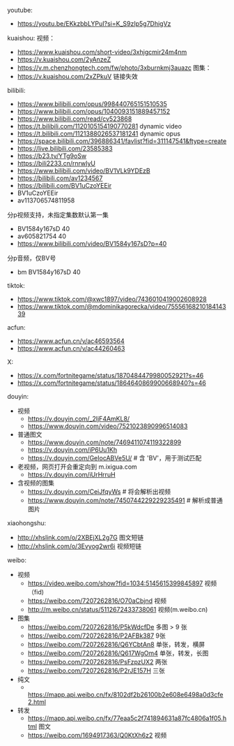 youtube:
- https://youtu.be/EKkzbbLYPuI?si=K_S9zIp5g7DhigVz

kuaishou:
视频：
- https://www.kuaishou.com/short-video/3xhjgcmir24m4nm 
- https://v.kuaishou.com/2yAnzeZ
- https://v.m.chenzhongtech.com/fw/photo/3xburnkmj3auazc
图集：
- https://v.kuaishou.com/2xZPkuV  链接失效

bilibili:
- https://www.bilibili.com/opus/998440765151510535
- https://www.bilibili.com/opus/1040093151889457152
- https://www.bilibili.com/read/cv523868
- https://t.bilibili.com/1120105154190770281 dynamic video
- https://t.bilibili.com/1121388026537181241 dynamic opus
- https://space.bilibili.com/396886341/favlist?fid=311147541&ftype=create
- https://live.bilibili.com/23585383
- https://b23.tv/YTg9oSw
- https://bili2233.cn/rnrwIyU
- https://www.bilibili.com/video/BV1VLk9YDEzB
- https://bilibili.com/av1234567
- https://bilibili.com/BV1uCzoYEEir
- BV1uCzoYEEir
- av113706574811958

分p视频支持，未指定集数默认第一集
- BV1584y167sD 40
- av605821754 40
- https://www.bilibili.com/video/BV1584y167sD?p=40

分p音频，仅BV号
- bm BV1584y167sD 40

tiktok:
- https://www.tiktok.com/@xwc1897/video/7436010419002608928
- https://www.tiktok.com/@mdominikagorecka/video/7555616821018414339

acfun:
- https://www.acfun.cn/v/ac46593564
- https://www.acfun.cn/v/ac44260463

X:
- https://x.com/fortnitegame/status/1870484479980052921?s=46
- https://x.com/fortnitegame/status/1864640869900668940?s=46

douyin:
- 视频
  - https://v.douyin.com/_2ljF4AmKL8/
  - https://www.douyin.com/video/7521023890996514083
- 普通图文
  - https://www.douyin.com/note/7469411074119322899
  - https://v.douyin.com/iP6Uu1Kh
  - https://v.douyin.com/GeIocABVe5U/     # 含 'BV'，用于测试匹配
- 老视频，网页打开会重定向到 m.ixigua.com
  - https://v.douyin.com/iUrHrruH
- 含视频的图集
  - https://v.douyin.com/CeiJfqyWs # 将会解析出视频
  - https://www.douyin.com/note/7450744229229235491 # 解析成普通图片

xiaohongshu:
- http://xhslink.com/o/2XBEjXL2g7G  图文短链
- http://xhslink.com/o/3Evyog2wr6i  视频短链

weibo:
- 视频
  - https://video.weibo.com/show?fid=1034:5145615399845897 视频（fid)
  - https://weibo.com/7207262816/O70aCbjnd 视频
  - http://m.weibo.cn/status/5112672433738061 视频(m.weibo.cn)
- 图集
  - https://weibo.com/7207262816/P5kWdcfDe 多图 > 9 张
  - https://weibo.com/7207262816/P2AFBk387 9张
  - https://weibo.com/7207262816/Q6YCbtAn8 单张，转发，横屏
  - https://weibo.com/7207262816/Q617WgOm4 单张，转发，长图
  - https://weibo.com/7207262816/PsFzpzUX2 两张
  - https://weibo.com/7207262816/P2rJE157H 三张
- 纯文
  - ​​​https://mapp.api.weibo.cn/fx/8102df2b26100b2e608e6498a0d3cfe2.html
- 转发
  - https://mapp.api.weibo.cn/fx/77eaa5c2f741894631a87fc4806a1f05.html 图文
  - https://weibo.com/1694917363/Q0KtXh6z2 视频
